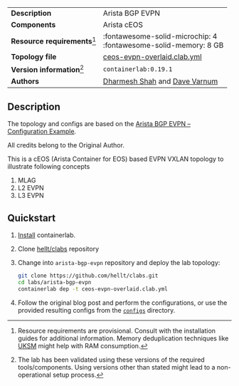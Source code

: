 |                               |                                                                                              |
| ----------------------------- | -------------------------------------------------------------------------------------------- |
| **Description**               | Arista BGP EVPN                                                                              |
| **Components**                | Arista cEOS                                                                                  |
| **Resource requirements**[^1] | :fontawesome-solid-microchip: 4 <br/>:fontawesome-solid-memory: 8 GB                         |
| **Topology file**             | [ceos-evpn-overlaid.clab.yml](../../labs/arista-bgp-evpn/ceos-evpn-overlaid.clab.yml)        |
| **Version information**[^2]   | `containerlab:0.19.1`                                                                        |
| **Authors**                   | [Dharmesh Shah](https://github.com/dharmbhai) and [Dave Varnum](https://overlaid.net/about/) |

## Description
The topology and configs are based on the [Arista BGP EVPN – Configuration Example](https://overlaid.net/2019/01/27/arista-bgp-evpn-configuration-example/).

All credits belong to the Original Author.

This is a cEOS (Arista Container for EOS) based EVPN VXLAN topology to illustrate following concepts

1. MLAG
2. L2 EVPN
3. L3 EVPN


## Quickstart
1. [Install](https://containerlab.srlinux.dev/install/) containerlab.
2. Clone [hellt/clabs](https://github.com/hellt/clabs) repository
3. Change into `arista-bgp-evpn` repository and deploy the lab topology:

    ```bash
    git clone https://github.com/hellt/clabs.git
    cd labs/arista-bgp-evpn
    containerlab dep -t ceos-evpn-overlaid.clab.yml
    ```
4. Follow the original blog post and perform the configurations, or use the provided resulting configs from the [`configs`](https://github.com/hellt/clabs/blob/main/labs/arista-bgp-evpn/configs) directory.

[^1]: Resource requirements are provisional. Consult with the installation guides for additional information. Memory deduplication techniques like [UKSM](https://netdevops.me/2021/how-to-patch-ubuntu-20.04-focal-fossa-with-uksm/) might help with RAM consumption.
[^2]: The lab has been validated using these versions of the required tools/components. Using versions other than stated might lead to a non-operational setup process.
